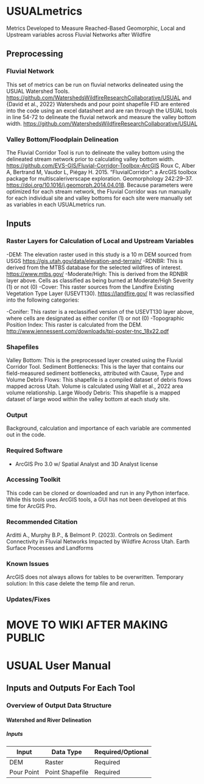 # USUALmetrics
Metrics Developed to Measure Reached-Based Geomorphic, Local and Upstream variables across Fluvial Networks after Wildfire

## Preprocessing

### Fluvial Network

This set of metrics can be run on fluvial networks delineated using the USUAL Watershed Tools.
https://github.com/WatershedsWildfireResearchCollaborative/USUAL and {David et al., 2022}
Watersheds and pour point shapefile FID are entered into the code using an excel datasheet and are ran through the USUAL tools in line 54-72 to delineate the fluvial network and measure the valley bottom width.
https://github.com/WatershedsWildfireResearchCollaborative/USUAL
### Valley Bottom/Floodplain Delineation

The Fluvial Corridor Tool is run to delineate the valley bottom using the delineated stream network prior to calculating valley bottom width.
https://github.com/EVS-GIS/Fluvial-Corridor-Toolbox-ArcGIS 
Roux C, Alber A, Bertrand M, Vaudor L, Piégay H. 2015. “FluvialCorridor”: a ArcGIS toolbox 	package for multiscaleriverscape exploration. Geomorphology 242:29–37. 	https://doi.org/10.1016/j.geomorph.2014.04.018.
Because parameters were optimized for each stream network, the Fluvial Corridor was run manually for each individual site and valley bottoms for each site were manually set as variables in each USUALmetrics run.  

## Inputs

### Raster Layers for Calculation of Local and Upstream Variables

-DEM: The elevation raster used in this study is a 10 m DEM sourced from USGS https://gis.utah.gov/data/elevation-and-terrain/
-RDNBR: This is derived from the MTBS database for the selected wildfires of interest. https://www.mtbs.gov/
-Moderate/High: This is derived from the RDNBR layer above. Cells as classified as being burned at Moderate/High Severity (1) or not (0)
-Cover: This raster sources from the Landfire Existing Vegetation Type Layer (USEVT130). https://landfire.gov/ It was reclassified into the following categories:

-Conifer: This raster is a reclassified version of the USEVT130 layer above, where cells are designated as either conifer (1) or not (0)
-Topographic Position Index: This raster is calculated from the DEM. http://www.jennessent.com/downloads/tpi-poster-tnc_18x22.pdf

### Shapefiles

Valley Bottom: This is the preprocessed layer created using the Fluvial Corridor Tool.
Sediment Bottlenecks: This is the layer that contains our field-measured sediment bottlenecks, attributed with Cause, Type and Volume
Debris Flows: This shapefile is a compiled dataset of debris flows mapped across Utah. Volume is calculated using Wall et al., 2022 area volume relationship.
Large Woody Debris: This shapefile is a mapped dataset of large wood within the valley bottom at each study site. 

### Output  

Background, calculation and importance of each variable are commented out in the code.

### Required Software

- ArcGIS Pro 3.0 w/ Spatial Analyst and 3D Analyst license

### Accessing Toolkit

This code can be cloned or downloaded and run in any Python interface. While this tools uses ArcGIS tools, a GUI has not been developed at this time for ArcGIS Pro.

### Recommended Citation
 Arditti A., Murphy B.P., & Belmont P. (2023). Controls on Sediment Connectivity in Fluvial Networks Impacted by Wildfire Across Utah. Earth Surface Processes and Landforms

### Known Issues
ArcGIS does not always allows for tables to be overwritten. Temporary solution: In this case delete the temp file and rerun. 

### Updates/Fixes

# MOVE TO WIKI AFTER MAKING PUBLIC
# USUAL User Manual

## Inputs and Outputs For Each Tool


### Overview of Output Data Structure


#### Watershed and River Delineation

##### Inputs

| Input | Data Type | Required/Optional|
| ----------- | ----------- |----------- |
| DEM | Raster | Required |
| Pour Point| Point Shapefile|Required
